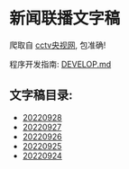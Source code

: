 # 新闻联播文字稿

爬取自 [cctv央视网](https://tv.cctv.com/), 包准确!

程序开发指南: [DEVELOP.md](./DEVELOP.md)

<!-- 开源地址: https://github.com/DuckBurnIncense/xin-wen-lian-bo -->

## 文字稿目录: 

<!-- INSERT -->
- [20220928](./news/20220928.md)
- [20220927](./news/20220927.md)
- [20220926](./news/20220926.md)
- [20220925](./news/20220925.md)
- [20220924](./news/20220924.md)


<!-- &copy; 2022 DuckBurnIncense 开源地址: https://github.com/DuckBurnIncense/xin-wen-lian-bo -->